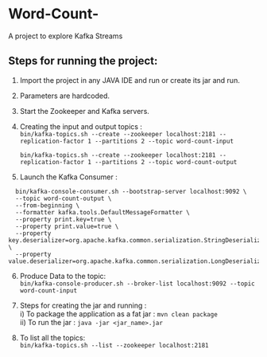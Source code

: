 # Word-Count-
A project to explore Kafka Streams

## Steps for running the project:

1) Import the project in any JAVA IDE and run or create its jar and run.  
2) Parameters are hardcoded.
3) Start the Zookeeper and Kafka servers.
4) Creating the input and output topics :  
   ```bin/kafka-topics.sh --create --zookeeper localhost:2181 --replication-factor 1 --partitions 2 --topic word-count-input```  
   
   ```bin/kafka-topics.sh --create --zookeeper localhost:2181 --replication-factor 1 --partitions 2 --topic word-count-output```

5) Launch the Kafka Consumer :    
  ``` 
    bin/kafka-console-consumer.sh --bootstrap-server localhost:9092 \  
    --topic word-count-output \  
    --from-beginning \  
    --formatter kafka.tools.DefaultMessageFormatter \  
    --property print.key=true \  
    --property print.value=true \  
    --property key.deserializer=org.apache.kafka.common.serialization.StringDeserializer \  
    --property value.deserializer=org.apache.kafka.common.serialization.LongDeserializer 
  ```  

6) Produce Data to the topic:    
   ``` bin/kafka-console-producer.sh --broker-list localhost:9092 --topic word-count-input ```  


7) Steps for creating the jar and running :  
   i) To package the application as a fat jar : ``` mvn clean package ```   
   ii) To run the jar : ``` java -jar <jar_name>.jar ``` 
   
8) To list all the topics:  
   ``` bin/kafka-topics.sh --list --zookeeper localhost:2181 ```
